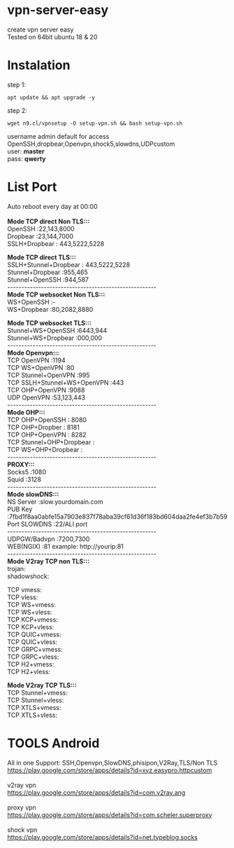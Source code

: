 # vpn-server-easy
create vpn server easy<br>
Tested on 64bit ubuntu 18 & 20<br>

# Instalation
step 1:
```console
apt update && apt upgrade -y
```
step 2:
```console
wget n9.cl/vpnsetup -O setup-vpn.sh && bash setup-vpn.sh
```
username admin default for access OpenSSH,dropbear,Openvpn,shock5,slowdns,UDPcustom<br>
user: <b>master</b><br>
pass: <b>qwerty</b><br>

# List Port
Auto reboot every day at 00:00<br><br>
<b>Mode TCP direct Non TLS:::</b><br>
OpenSSH :22,143,8000<br>
Dropbear :23,144,7000<br>
SSLH+Dropbear : 443,5222,5228

<b>Mode TCP direct TLS:::</b><br>
SSLH+Stunnel+Dropbear : 443,5222,5228<br>
Stunnel+Dropbear :955,465<br>
Stunnel+OpenSSH :944,587<br>
-----------------------------------------------------<br>
<b>Mode TCP websocket Non TLS:::</b><br>
WS+OpenSSH :-<br>
WS+Dropbear :80,2082,8880<br>

<b>Mode TCP websocket TLS:::</b><br>
Stunnel+WS+OpenSSH :6443,944<br>
Stunnel+WS+Dropbear :000,000<br>
-----------------------------------------------------<br>
<b>Mode Openvpn:::</b><br>
TCP OpenVPN :1194<br>
TCP WS+OpenVPN :80<br>
TCP Stunnel+OpenVPN :995<br>
TCP SSLH+Stunnel+WS+OpenVPN :443<br>
TCP OHP+OpenVPN :9088<br>
UDP OpenVPN :53,123,443<br>
-----------------------------------------------------<br>
<b>Mode OHP:::</b><br>
TCP OHP+OpenSSH : 8080<br>
TCP OHP+Dropber : 8181<br>
TCP OHP+OpenVPN : 8282<br>
TCP Stunnel+OHP+Dropbear : <br>
TCP WS+OHP+Dropbear : <br>
-----------------------------------------------------<br>
<b>PROXY:::</b><br>
Socks5 :1080<br>
Squid :3128<br>
-----------------------------------------------------<br>
<b>Mode slowDNS:::</b><br>
NS Server :slow.yourdomain.com<br>
PUB Key :7fbd1f8aa0abfe15a7903e837f78aba39cf61d36f183bd604daa2fe4ef3b7b59<br>
Port SLOWDNS :22/ALl port<br>
-----------------------------------------------------<br>
UDPGW/Badvpn :7200,7300<br>
WEB(NGIX) :81 example: http://yourip:81<br>
-----------------------------------------------------<br>
<b>Mode V2ray TCP non TLS:::</b><br>
trojan:<br>
shadowshock:<br>

TCP vmess: <br>
TCP vless: <br>
TCP WS+vmess: <br>
TCP WS+vless: <br>
TCP KCP+vmess: <br>
TCP KCP+vless: <br>
TCP QUIC+vmess: <br>
TCP QUIC+vless: <br>
TCP GRPC+vmess: <br>
TCP GRPC+vless: <br>
TCP H2+vmess: <br>
TCP H2+vless: <br>

<b>Mode V2ray TCP TLS:::</b><br>
TCP Stunnel+vmess: <br>
TCP Stunnel+vless: <br>
TCP XTLS+vmess: <br>
TCP XTLS+vless: <br>

# TOOLS Android
All in one Support: SSH,Openvpn,SlowDNS,phisipon,V2Ray,TLS/Non TLS<br>
https://play.google.com/store/apps/details?id=xyz.easypro.httpcustom
<br><br>v2ray vpn<br>
https://play.google.com/store/apps/details?id=com.v2ray.ang
<br><br>proxy vpn<br>
https://play.google.com/store/apps/details?id=com.scheler.superproxy<br>
<br>shock vpn<br>
https://play.google.com/store/apps/details?id=net.typeblog.socks
